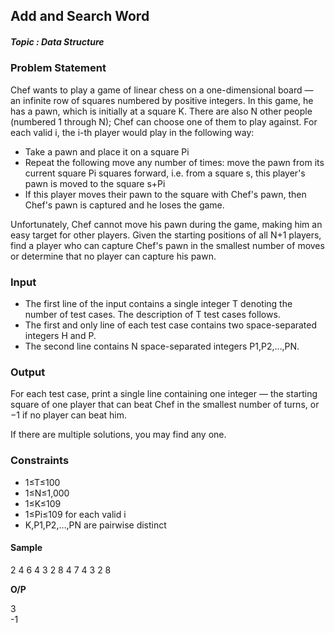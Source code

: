 <h2><div id="title">Add and Search Word</h2></div>

##### Topic : Data Structure

### Problem Statement

<div id="problem_statement">
Chef wants to play a game of linear chess on a one-dimensional board ― an infinite row of squares numbered by positive integers. In this game, he has a pawn, which is initially at a square K. There are also N other people (numbered 1 through N); Chef can choose one of them to play against. For each valid i, the i-th player would play in the following way:

- Take a pawn and place it on a square Pi
- Repeat the following move any number of times: move the pawn from its current square Pi
squares forward, i.e. from a square s, this player's pawn is moved to the square s+Pi
- If this player moves their pawn to the square with Chef's pawn, then Chef's pawn is captured and he loses the game.


Unfortunately, Chef cannot move his pawn during the game, making him an easy target for other players. Given the starting positions of all N+1
players, find a player who can capture Chef's pawn in the smallest number of moves or determine that no player can capture his pawn.
</div>

### Input

- The first line of the input contains a single integer T denoting the number of test cases. The description of T test cases follows.
- The first and only line of each test case contains two space-separated integers H and P.
- The second line contains N space-separated integers P1,P2,…,PN.

### Output

For each test case, print a single line containing one integer ― the starting square of one player that can beat Chef in the smallest number of turns, or −1 if no player can beat him.

If there are multiple solutions, you may find any one.

### Constraints

- 1≤T≤100
- 1≤N≤1,000
- 1≤K≤109
- 1≤Pi≤109 for each valid i
- K,P1,P2,…,PN are pairwise distinct

#### Sample

2
4 6
4 3 2 8
4 7
4 3 2 8

__O/P__

3  
-1